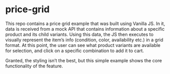 # price-grid

This repo contains a price grid example that was built using Vanilla JS. In it, data is received from a mock API that contains information about a specific product and its child variants. Using this data, the JS then executes to visually represent the item’s info (condition, color, availability etc.) in a grid format. At this point, the user can see what product variants are available for selection, and click on a specific combination to add it to cart.

Granted, the styling isn’t the best, but this simple example shows the core functionality of the feature. 
